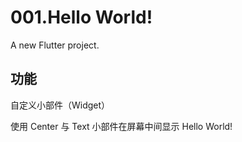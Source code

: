 # 001.Hello World!

A new Flutter project.



## 功能

自定义小部件（Widget）

使用 Center 与 Text 小部件在屏幕中间显示 Hello World!